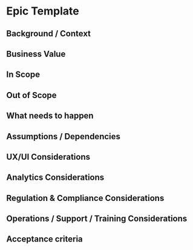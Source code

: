 # Epic Template

## Background / Context

## Business Value

## In Scope

## Out of Scope

## What needs to happen

## Assumptions / Dependencies

## UX/UI Considerations

## Analytics Considerations

## Regulation & Compliance Considerations

## Operations / Support / Training Considerations

## Acceptance criteria
